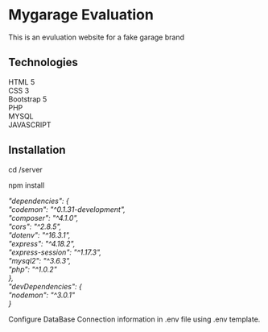 # Mygarage Evaluation

This is an evuluation website for a fake garage brand 

## Technologies

HTML 5  
CSS 3  
Bootstrap 5  
PHP  
MYSQL  
JAVASCRIPT  

## Installation

cd /server

npm install 

_"dependencies": {  
    "codemon": "^0.1.31-development",  
    "composer": "^4.1.0",  
    "cors": "^2.8.5",  
    "dotenv": "^16.3.1",  
    "express": "^4.18.2",  
    "express-session": "^1.17.3",  
    "mysql2": "^3.6.3",  
    "php": "^1.0.2"  
  },  
  "devDependencies": {  
    "nodemon": "^3.0.1"  
  }_  

Configure DataBase Connection information in .env file using .env template.
